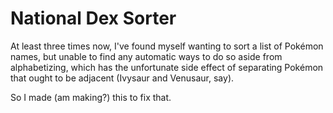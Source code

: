 # National Dex Sorter

At least three times now, I've found myself wanting to sort a list of Pokémon names, but unable to find any automatic ways to do so aside from alphabetizing, which has the unfortunate side effect of separating Pokémon that ought to be adjacent (Ivysaur and Venusaur, say).

So I made (am making?) this to fix that.
